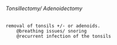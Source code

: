 ###### Tonsillectomy/ Adenoidectomy
    removal of tonsils +/- or adenoids.
        @breathing issues/ snoring
        @recurrent infection of the tonsils